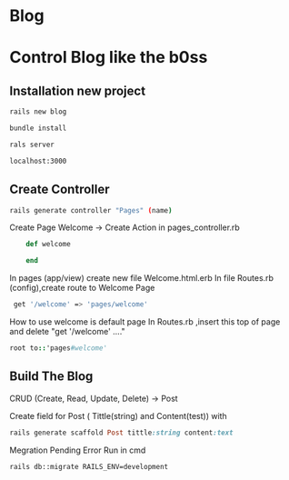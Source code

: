 # Blog
Control Blog like the b0ss
=========================

## Installation new project
```sh
rails new blog
```

```sh
bundle install
```

```sh
rals server
```

```sh
localhost:3000
```

## Create Controller
```sh
rails generate controller "Pages" (name)
```


Create Page Welcome 
-> Create Action in pages_controller.rb
```ruby
	def welcome

	end
```

In pages (app/view) create new file Welcome.html.erb
In file Routes.rb (config),create route to Welcome Page
```sh
 get '/welcome' => 'pages/welcome'
```

How to use welcome is default page
In Routes.rb ,insert this top of page and delete "get '/welcome' ...."
 
```ruby
root to::'pages#welcome' 
```


## Build The Blog
CRUD (Create, Read, Update, Delete) -> Post

Create field for Post ( Tittle(string) and Content(test)) with
```ruby
rails generate scaffold Post tittle:string content:text
```

Megration Pending Error
Run in cmd
```sh
rails db::migrate RAILS_ENV=development
```
